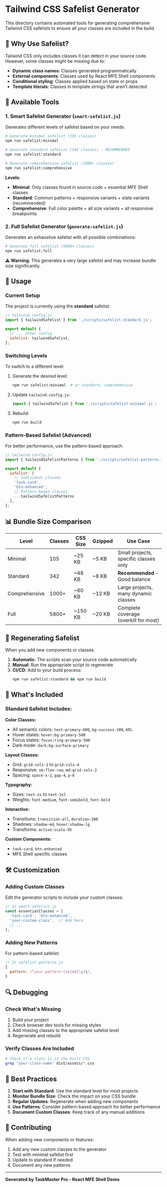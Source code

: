 # Tailwind CSS Safelist Generator

This directory contains automated tools for generating comprehensive Tailwind CSS safelists to ensure all your classes are included in the build.

## 🎯 Why Use Safelist?

Tailwind CSS only includes classes it can detect in your source code. However, some classes might be missing due to:

- **Dynamic class names**: Classes generated programmatically
- **External components**: Classes used by React MFE Shell components
- **Conditional styling**: Classes applied based on state or props
- **Template literals**: Classes in template strings that aren't detected

## 📁 Available Tools

### 1. Smart Safelist Generator (`smart-safelist.js`)

Generates different levels of safelist based on your needs:

```bash
# Generate minimal safelist (105 classes)
npm run safelist:minimal

# Generate standard safelist (342 classes) - RECOMMENDED
npm run safelist:standard

# Generate comprehensive safelist (1000+ classes)
npm run safelist:comprehensive
```

**Levels:**
- **Minimal**: Only classes found in source code + essential MFE Shell classes
- **Standard**: Common patterns + responsive variants + state variants (recommended)
- **Comprehensive**: Full color palette + all size variants + all responsive breakpoints

### 2. Full Safelist Generator (`generate-safelist.js`)

Generates an exhaustive safelist with all possible combinations:

```bash
# Generate full safelist (5800+ classes)
npm run safelist:full
```

⚠️ **Warning**: This generates a very large safelist and may increase bundle size significantly.

## 🚀 Usage

### Current Setup

The project is currently using the **standard** safelist:

```javascript
// tailwind.config.js
import { tailwindSafelist } from './scripts/safelist-standard.js';

export default {
  // ... other config
  safelist: tailwindSafelist,
};
```

### Switching Levels

To switch to a different level:

1. Generate the desired level:
   ```bash
   npm run safelist:minimal  # or standard, comprehensive
   ```

2. Update `tailwind.config.js`:
   ```javascript
   import { tailwindSafelist } from './scripts/safelist-minimal.js';
   ```

3. Rebuild:
   ```bash
   npm run build
   ```

### Pattern-Based Safelist (Advanced)

For better performance, use the pattern-based approach:

```javascript
// tailwind.config.js
import { tailwindSafelistPatterns } from './scripts/safelist-patterns.js';

export default {
  safelist: [
    // Individual classes
    'task-card',
    'btn-enhanced',
    // Pattern-based classes
    ...tailwindSafelistPatterns
  ],
};
```

## 📊 Bundle Size Comparison

| Level | Classes | CSS Size | Gzipped | Use Case |
|-------|---------|----------|---------|----------|
| Minimal | 105 | ~25 KB | ~5 KB | Small projects, specific classes only |
| Standard | 342 | ~48 KB | ~8 KB | **Recommended** - Good balance |
| Comprehensive | 1000+ | ~80 KB | ~12 KB | Large projects, many dynamic classes |
| Full | 5800+ | ~150 KB | ~20 KB | Complete coverage (overkill for most) |

## 🔄 Regenerating Safelist

When you add new components or classes:

1. **Automatic**: The scripts scan your source code automatically
2. **Manual**: Run the appropriate script to regenerate
3. **CI/CD**: Add to your build process:
   ```bash
   npm run safelist:standard && npm run build
   ```

## 🎨 What's Included

### Standard Safelist Includes:

**Color Classes:**
- All semantic colors: `text-primary-600`, `bg-success-100`, etc.
- Hover states: `hover:bg-primary-500`
- Focus states: `focus:ring-primary-500`
- Dark mode: `dark:bg-surface-primary`

**Layout Classes:**
- Grid: `grid-cols-1` to `grid-cols-4`
- Responsive: `sm:flex-row`, `md:grid-cols-2`
- Spacing: `space-x-2`, `gap-4`, `p-6`

**Typography:**
- Sizes: `text-xs` to `text-3xl`
- Weights: `font-medium`, `font-semibold`, `font-bold`

**Interactive:**
- Transitions: `transition-all`, `duration-200`
- Shadows: `shadow-md`, `hover:shadow-lg`
- Transforms: `active:scale-95`

**Custom Components:**
- `task-card`, `btn-enhanced`
- MFE Shell specific classes

## 🛠️ Customization

### Adding Custom Classes

Edit the generator scripts to include your custom classes:

```javascript
// In smart-safelist.js
const essentialClasses = [
  'task-card', 'btn-enhanced',
  'your-custom-class',  // Add here
  // ...
];
```

### Adding New Patterns

For pattern-based safelist:

```javascript
// In safelist-patterns.js
{
  pattern: /^your-pattern-(sm|md|lg)$/,
}
```

## 🔍 Debugging

### Check What's Missing

1. Build your project
2. Check browser dev tools for missing styles
3. Add missing classes to the appropriate safelist level
4. Regenerate and rebuild

### Verify Classes Are Included

```bash
# Check if a class is in the built CSS
grep "your-class-name" dist/assets/*.css
```

## 📝 Best Practices

1. **Start with Standard**: Use the standard level for most projects
2. **Monitor Bundle Size**: Check the impact on your CSS bundle
3. **Regular Updates**: Regenerate when adding new components
4. **Use Patterns**: Consider pattern-based approach for better performance
5. **Document Custom Classes**: Keep track of any manual additions

## 🤝 Contributing

When adding new components or features:

1. Add any new custom classes to the generator
2. Test with minimal safelist first
3. Update to standard if needed
4. Document any new patterns

---

**Generated by TaskMaster Pro - React MFE Shell Demo**
